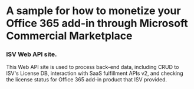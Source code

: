 # A sample for how to monetize your Office 365 add-in through Microsoft Commercial Marketplace

### ISV Web API site.

This Web API site is used to process back-end data, including CRUD to ISV's License DB, interaction with SaaS fulfillment APIs v2, and checking the license status for Office 365 add-in product that ISV provided.